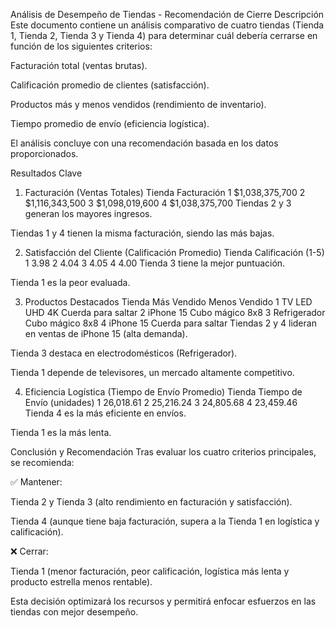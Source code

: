 Análisis de Desempeño de Tiendas - Recomendación de Cierre
Descripción
Este documento contiene un análisis comparativo de cuatro tiendas (Tienda 1, Tienda 2, Tienda 3 y Tienda 4) para determinar cuál debería cerrarse en función de los siguientes criterios:

Facturación total (ventas brutas).

Calificación promedio de clientes (satisfacción).

Productos más y menos vendidos (rendimiento de inventario).

Tiempo promedio de envío (eficiencia logística).

El análisis concluye con una recomendación basada en los datos proporcionados.

Resultados Clave
1. Facturación (Ventas Totales)
Tienda	Facturación
1	$1,038,375,700
2	$1,116,343,500
3	$1,098,019,600
4	$1,038,375,700
Tiendas 2 y 3 generan los mayores ingresos.

Tiendas 1 y 4 tienen la misma facturación, siendo las más bajas.

2. Satisfacción del Cliente (Calificación Promedio)
Tienda	Calificación (1-5)
1	3.98
2	4.04
3	4.05
4	4.00
Tienda 3 tiene la mejor puntuación.

Tienda 1 es la peor evaluada.

3. Productos Destacados
Tienda	Más Vendido	Menos Vendido
1	TV LED UHD 4K	Cuerda para saltar
2	iPhone 15	Cubo mágico 8x8
3	Refrigerador	Cubo mágico 8x8
4	iPhone 15	Cuerda para saltar
Tiendas 2 y 4 lideran en ventas de iPhone 15 (alta demanda).

Tienda 3 destaca en electrodomésticos (Refrigerador).

Tienda 1 depende de televisores, un mercado altamente competitivo.

4. Eficiencia Logística (Tiempo de Envío Promedio)
Tienda	Tiempo de Envío (unidades)
1	26,018.61
2	25,216.24
3	24,805.68
4	23,459.46
Tienda 4 es la más eficiente en envíos.

Tienda 1 es la más lenta.

Conclusión y Recomendación
Tras evaluar los cuatro criterios principales, se recomienda:

✅ Mantener:

Tienda 2 y Tienda 3 (alto rendimiento en facturación y satisfacción).

Tienda 4 (aunque tiene baja facturación, supera a la Tienda 1 en logística y calificación).

❌ Cerrar:

Tienda 1 (menor facturación, peor calificación, logística más lenta y producto estrella menos rentable).

Esta decisión optimizará los recursos y permitirá enfocar esfuerzos en las tiendas con mejor desempeño.
